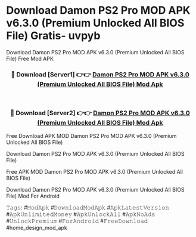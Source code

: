 # Download Damon PS2 Pro MOD APK v6.3.0 (Premium Unlocked All BIOS File) Gratis- uvpyb
Download Damon PS2 Pro MOD APK v6.3.0 (Premium Unlocked All BIOS File) Free Mod APK

<div align="center">
<h3>🔴 Download [Server1] 👉👉 <a href="https://apk-comot.site?title=Damon_PS2_Pro_MOD_APK_v6.3.0_(Premium_Unlocked_All_BIOS_File)">Damon PS2 Pro MOD APK v6.3.0 (Premium Unlocked All BIOS File) Mod Apk</a></h3><br>

<h3>🔴 Download [Server2] 👉👉 <a href="https://apk-comot.site?title=Damon_PS2_Pro_MOD_APK_v6.3.0_(Premium_Unlocked_All_BIOS_File)">Damon PS2 Pro MOD APK v6.3.0 (Premium Unlocked All BIOS File) Mod Apk</a></h3>
</div>


Free Download APK MOD Damon PS2 Pro MOD APK v6.3.0 (Premium Unlocked All BIOS File)

Download Damon PS2 Pro MOD APK v6.3.0 (Premium Unlocked All BIOS File) 

Free APK MOD Damon PS2 Pro MOD APK v6.3.0 (Premium Unlocked All BIOS File) 

Download Damon PS2 Pro MOD APK v6.3.0 (Premium Unlocked All BIOS File) Mod For Android

𝚃𝚊𝚐𝚜: #𝙼𝚘𝚍𝙰𝚙𝚔 #𝙳𝚘𝚠𝚗𝚕𝚘𝚊𝚍𝙼𝚘𝚍𝙰𝚙𝚔 #𝙰𝚙𝚔𝙻𝚊𝚝𝚎𝚜𝚝𝚅𝚎𝚛𝚜𝚒𝚘𝚗 #𝙰𝚙𝚔𝚄𝚗𝚕𝚒𝚖𝚒𝚝𝚎𝚍𝙼𝚘𝚗𝚎𝚢 #𝙰𝚙𝚔𝚄𝚗𝚕𝚘𝚌𝚔𝙰𝚕𝚕 #𝙰𝚙𝚔𝙽𝚘𝙰𝚍𝚜 #𝚄𝚗𝚕𝚘𝚌𝚔𝙿𝚛𝚎𝚖𝚒𝚞𝚖 #𝙵𝚘𝚛𝙰𝚗𝚍𝚛𝚘𝚒𝚍 #𝙵𝚛𝚎𝚎𝙳𝚘𝚠𝚗𝚕𝚘𝚊𝚍 #home_design_mod_apk
